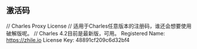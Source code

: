 ## 激活码
// Charles Proxy License
// 适用于Charles任意版本的注册码，谁还会想要使用破解版呢。
// Charles 4.2目前是最新版，可用。
Registered Name: https://zhile.io
License Key: 48891cf209c6d32bf4
